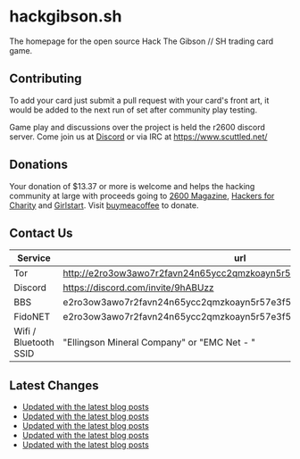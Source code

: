 # hackgibson.sh
The homepage for the open source Hack The Gibson // SH trading card game.


## Contributing

To add your card just submit a pull request with your card's front art, it would be added to the next run of set after community play testing.

Game play and discussions over the project is held the r2600 discord server. Come join us at [Discord](https://discord.com/invite/9hABUzz) or via IRC at https://www.scuttled.net/


## Donations

Your donation of $13.37 or more is welcome and helps the hacking community at large with proceeds going to [2600 Magazine](https://2600.com/), [Hackers for Charity](https://hackersforcharity.org) and [Girlstart](https://girlstart.org).  Visit [buymeacoffee](https://www.buymeacoffee.com/hackgibson.sh) to donate.


## Contact Us

Service | url
-|-
Tor | http://e2ro3ow3awo7r2favn24n65ycc2qmzkoayn5r57e3f56nvjwdcgg32ad.onion
Discord | https://discord.com/invite/9hABUzz
BBS | e2ro3ow3awo7r2favn24n65ycc2qmzkoayn5r57e3f56nvjwdcgg32ad.onion:23
FidoNET | e2ro3ow3awo7r2favn24n65ycc2qmzkoayn5r57e3f56nvjwdcgg32ad.onion:24554
Wifi / Bluetooth SSID | "Ellingson Mineral Company" or "EMC Net - <fidonet address>"

## Latest Changes
<!-- BLOG-POST-LIST:START -->
- [Updated with the latest blog posts](https://github.com/DFW2600/hackgibson.sh/commit/1bbc2a93dafb1cf5c53f76859c79bf64006684ae)
- [Updated with the latest blog posts](https://github.com/DFW2600/hackgibson.sh/commit/a1ced1eeb9efebd5979e1bd4a62fed636fc78aca)
- [Updated with the latest blog posts](https://github.com/DFW2600/hackgibson.sh/commit/0ac93d47be841d87cc45faa547c06d1a594771d8)
- [Updated with the latest blog posts](https://github.com/DFW2600/hackgibson.sh/commit/70f376042526731a9c2a4071a82c25c429ae7b25)
- [Updated with the latest blog posts](https://github.com/DFW2600/hackgibson.sh/commit/959461ad721c30a4e19e1f98044968827e40c806)
<!-- BLOG-POST-LIST:END -->
